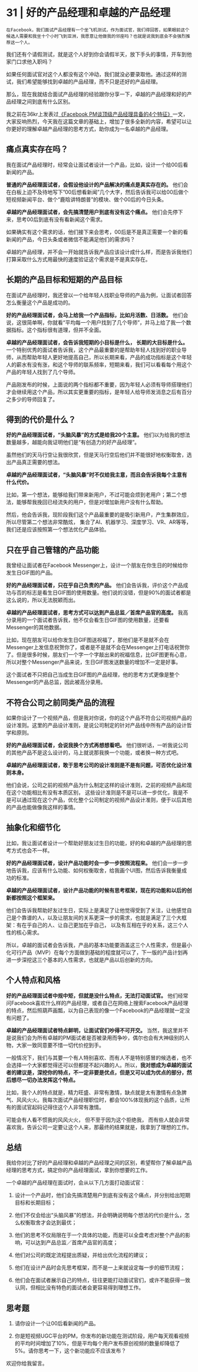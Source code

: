 # 31 | 好的产品经理和卓越的产品经理

    在Facebook，我们面试产品经理有一个坐飞机测试，作为面试官，我们得回答，如果眼前这个候选人需要和我坐十个小时飞到亚洲，我愿意让他做我的邻座吗？也就是说我到底会不会强烈推荐这一个人。

我们还有个请假测试，就是这个人好到你会请假半天，放下手头的事情，开车到他家门口求他入职吗？

如果任何面试官对这个人都没有这个冲动，我们就没必要录取他。通过这样的测试，我们希望能够找到卓越的产品经理，而不只是还好的产品经理。

那么，现在我就结合面试产品经理的经验跟你分享一下，卓越的产品经理和好的产品经理之间到底有什么区别。

我之前在36kr上发表过[《Facebook PM谈顶级产品经理具备的4个特征》](https://36kr.com/p/5107620.html)一文，大家反响热烈，今天我在这篇文章的基础上，增加了很多全新的内容，希望可以让你更好的理解卓越产品经理的思考方式，助你成为一名卓越的产品经理。

## 痛点真实存在吗？

我在面试产品经理时，经常会让面试者设计一个产品，比如，设计一个给00后看新闻的产品。

**普通的产品经理面试者，会假设他设计的产品解决的痛点是真实存在的。** 他们会在白板上迫不及待地写下”00后想看新闻”几个大字，然后告诉我可以给00后做个短视频新闻平台、做个“鹿晗讲特朗普”的模块、做个00后的今日头条。

**卓越的产品经理面试者，会先搞清楚用户到底有没有这个痛点。** 他们会先停下来，思考00后到底有没有看新闻这个需求。

如果确实有这个需求的话，他们接下来会思考，00后是不是真正需要一个新的看新闻的产品，今日头条或者微信不能满足他们的需求吗？

卓越的产品经理，并不会一开始就告诉我产品应该设计成什么样，而是告诉我他们打算采取什么方式用最快的速度验证这个需求是不是真实存在。

## 长期的产品目标和短期的产品目标

在面试产品经理时，我还曾以一个给年轻人找职业导师的产品为例，让面试者回答怎么衡量这个产品是成功的。

**好的产品经理面试者，会马上给我一个产品指标，比如月活数、日活数。** 他们会说，这很简单啊，你就看“平均每一个用户找到了几个导师”，并马上给了我一个数据指标。这个指标很有道理，但并不全面。

**卓越的产品经理面试者，会告诉我短期的小目标是什么， 长期的大目标是什么。** 一个特别优秀的面试者告诉我，这个产品最重要的是帮助年轻人找到好的职业导师，从而帮助年轻人更好地提高自己，所以长期来看，产品的成功指标是这个年轻人的薪水有没有涨，和这个导师的联系频率，短期来看，我们可以看看每个用这个产品的年轻人找到了几个导师。

产品刚发布的时候，上面说的两个指标都不重要，因为年轻人必须有导师搭理他们才会继续用这个产品，所以其实更重要的指标，是年轻人给导师发消息之后有百分之多少的导师回复了。

## 得到的代价是什么？

**好的产品经理面试者，“头脑风暴”的方式是给我20个主意。** 他们以为给我的想法数量越多，越能向我证明他们是“有创造力的好产品经理”。

虽然他们的天马行空让我很欣赏，但是天马行空后他们并不能很好地权衡取舍，选出产品真正需要的想法。

**卓越的产品经理面试者，“头脑风暴”时不仅给我主意，而且会告诉我每个主意有什么代价。**

比如，第一个想法，能够给我们带来新用户，不过可能会烦到老用户；第二个想法，能够帮我挽回已经流失的用户，但是对增加新用户没有什么帮助。

然后，他会告诉我，现阶段我们这个产品最重要的是吸引新用户，产生集群效应，所以尽管第二个想法非常酷炫， 集合了AI、机器学习、深度学习、VR、AR等等，我们还是应该按照第一个想法优化产品体验。

## 只在乎自己管辖的产品功能

我曾经让面试者在Facebook Messenger上，设计一个朋友在你生日的时候给你发生日GIF图的产品。

**好的产品经理面试者，只在乎自己负责的产品。** 他们会告诉我，评价这个产品成功与否的标志是看生日GIF图的使用数量。他们说的没错，但是90%的面试者都是这么说的，所以无法脱颖而出。

**卓越的产品经理面试者，思考方式可以达到产品总监／首席产品官的高度。** 我高分录用的一个面试者告诉我，他不仅会看生日GIF图的使用数量，还要看Messenger的其他数据。

比如，现在朋友可以给你发生日GIF图送祝福了，那他们是不是就不会在Messenger上发信息祝贺你了，或者是不是就不会在Messenger上打电话祝贺你了。但是很多时候，朋友们一个字一个字敲出来的祝福信息，比GIF图更有心意，所以对整个Messenger产品来说，生日GIF图发送数量的增加不一定是好事。

这个面试者不只把自己当成生日GIF图的产品经理，他的思考方式更像是整个Messenger的产品总监，因此被高分录用。

## 不符合公司之前同类产品的流程

如果你设计了一个视频产品，但是我对你说，你的这个产品不符合公司视频产品的设计准则。这里的产品设计准则，是说公司制定的针对产品线中所有产品的设计哲学和原则。

**好的产品经理面试者，会说我换个方式再想想看吧。** 他们很听话，一听我说公司的其他产品不是这么设计的，马上就说那我换一个功能，或者换一种方式吧。

**卓越的产品经理面试者，敢于思考公司的设计准则是不是有问题，可否优化设计准则本身。**

他们会说，公司之前的视频产品为什么制定这样的设计准则，之前的视频产品和现在这个功能相比有没有本质区别， 这些设计准则是不是可以进一步优化，我是不是可以通过现在这个产品，优化整个公司制定的视频产品设计准则，便于以后其他的产品也能做像我这样的事情。

## 抽象化和细节化

比如，我让面试者设计一个帮助好朋友过生日的功能，好的和卓越的产品经理的思考方式也会不一样。

**好的产品经理面试者，设计产品功能时会一步一步按照流程来。** 他们会一步一步地告诉我，应该有什么功能、如何权衡取舍，给我画个UI图，然后告诉我衡量成功的标准。

**卓越的产品经理面试者，设计产品功能的时候有思考框架，现在的功能和以后的创新都按照这个框架来。**

他们会告诉我帮助好友过生日，实际上是满足了让他觉得受到了关注，让他感觉自己是个靠谱的人，以及让朋友间的关系更深一步的需求，也就是满足了三个大框架：有在乎自己的人、让自己更加在乎自己， 以及有互相在乎的关系，这三个人性的核心需求。

所以，卓越的面试者会告诉我，产品的基本功能要涵盖这三个人性需求，但是最小化可行产品（MVP）在每个方面做到基础的程度就可以了，下一版的产品计划再进一步深挖这三个基本的人性需求，也就是产品以后创新的方向。

## 个人特点和风格

**好的产品经理面试者中规中矩，但就是没什么特点，无法打动面试官。** 他们经常问Facebook喜欢什么样的产品经理，或者自己在网络上搜索Facebook产品经理的特点，然后照葫芦画瓢，以为自己表现的像一个Facebook的产品经理就一定没有问题了。

**卓越的产品经理面试者特点鲜明，让面试官们吵得不可开交。** 当然，我这里并不是说我们会为所有卓越的PM面试者是否被录用而争吵，偶尔也会有大神级别的人物，大家一致同意要不惜一切代价挖到手。

一般情况下，我们与其要一个有人特别喜欢、而有人不是特别感冒的候选者，也不会选择一个大家都觉得还可以但都提不起兴趣的人。所以，**我对想成为卓越的面试者的建议是，深挖你的特点，不一定非要是优点，但是又可以成为优点的部分，然后想尽一切办法发挥这个特点。**

比如，我个人的特点就是，精力旺盛、非常有激情，缺点就是太有激情有点急脾气、风风火火。我每次面试产品经理职位时，都会100%体现我的这个品质，让所有的面试官起码记得住这个人非常有激情。

可能会有人看不惯我的风风火火， 但不至于因为这个拒绝我， 而有些人就会非常喜欢我，告诉公司一定要让这个人来，那最终的结果就是，我拿到了理想的工作。

## 总结

我给你对比了好的产品经理和卓越的产品经理之间的区别，希望帮你了解卓越产品经理的思考方式，搞定你的产品经理面试，拿到你想要的工作。

一个卓越的产品经理在面试时，会从以下几方面打动面试官：

1.  设计一个产品时，他们会先搞清楚用户到底有没有这个痛点，并分别给出短期目标和长期目标；
    
2.  他们不仅会给出“头脑风暴”的想法，并会明确说明每个想法的代价是什么，怎么权衡取舍才会达到最优；
    
3.  他们的思考不仅局限在于一个具体的功能，而是可以全盘考虑对整个产品的影响，可以达到产品总监／首席产品官的高度；
    
4.  他们对公司的既定流程提出质疑，并给出优化流程的建议；
    
5.  他们在设计产品时会先思考框架，而不是一上来就设定每一步的细节流程；
    
6.  他们会在面试者展示自己的特点，往往更能打动面试官们，或许不能获得一致认同，但相比没有特色的面试者会更容易得到理想工作。
    

## 思考题

1.  请你设计一个让00后看新闻的产品。
    
2.  你是短视频UGC平台的PM，你发布的新功能在测试阶段，用户每天观看视频的平均时间增加了10%，但是平均每个用户发布原创视频的数量却降低了5%。请你思考一下，这个新功能应不应该发布？
    

欢迎你给我留言。
    